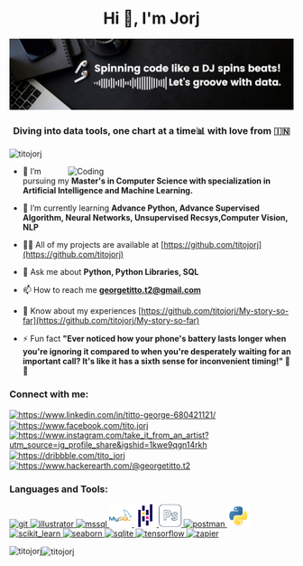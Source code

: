 <h1 align="center">Hi 👋, I'm Jorj</h1>
<div align="center"> <img src = "https://github.com/titojorj/Bruce_Banner/blob/main/Github%20Banner.png"> </div>

<h3 align="center">Diving into data tools, one chart at a time📊 with love from 🇮🇳</h3>
<p align="left"> <img src="https://komarev.com/ghpvc/?username=titojorj&label=Profile%20views&color=0e75b6&style=flat" alt="titojorj" /> </p>

<img align="right" alt="Coding" width="400" src="https://media.giphy.com/media/v1.Y2lkPTc5MGI3NjExdm4xdDhmdzdwZ3I1MHZhdWo4d2ppOTZ4ZTY5YXNyZDIzMjFlenN0biZlcD12MV9pbnRlcm5hbF9naWZfYnlfaWQmY3Q9Zw/FoVzfcqCDSb7zCynOp/giphy.gif">

- 🔭 I’m pursuing my **Master's in Computer Science with specialization in Artificial Intelligence and Machine Learning.**

- 🌱 I’m currently learning **Advance Python, Advance Supervised Algorithm, Neural Networks, Unsupervised Recsys,Computer Vision, NLP**

- 👨‍💻 All of my projects are available at [https://github.com/titojorj](https://github.com/titojorj)

- 💬 Ask me about **Python, Python Libraries, SQL**

- 📫 How to reach me **georgetitto.t2@gmail.com**

- 📄 Know about my experiences [https://github.com/titojorj/My-story-so-far](https://github.com/titojorj/My-story-so-far)

- ⚡ Fun fact **"Ever noticed how your phone's battery lasts longer when you're ignoring it compared to when you're desperately waiting for an important call? It's like it has a sixth sense for inconvenient timing!" 🔋😄**

<h3 align="left">Connect with me:</h3>
<p align="left">
<a href="https://linkedin.com/in/https://www.linkedin.com/in/titto-george-680421121/" target="blank"><img align="center" src="https://raw.githubusercontent.com/rahuldkjain/github-profile-readme-generator/master/src/images/icons/Social/linked-in-alt.svg" alt="https://www.linkedin.com/in/titto-george-680421121/" height="30" width="40" /></a>
<a href="https://fb.com/https://www.facebook.com/tito.jorj" target="blank"><img align="center" src="https://raw.githubusercontent.com/rahuldkjain/github-profile-readme-generator/master/src/images/icons/Social/facebook.svg" alt="https://www.facebook.com/tito.jorj" height="30" width="40" /></a>
<a href="https://instagram.com/https://www.instagram.com/take_it_from_an_artist?utm_source=ig_profile_share&igshid=1kwe9qgn14rkh" target="blank"><img align="center" src="https://raw.githubusercontent.com/rahuldkjain/github-profile-readme-generator/master/src/images/icons/Social/instagram.svg" alt="https://www.instagram.com/take_it_from_an_artist?utm_source=ig_profile_share&igshid=1kwe9qgn14rkh" height="30" width="40" /></a>
<a href="https://dribbble.com/https://dribbble.com/tito_jorj" target="blank"><img align="center" src="https://raw.githubusercontent.com/rahuldkjain/github-profile-readme-generator/master/src/images/icons/Social/dribbble.svg" alt="https://dribbble.com/tito_jorj" height="30" width="40" /></a>
<a href="https://www.hackerearth.com/https://www.hackerearth.com/@georgetitto.t2" target="blank"><img align="center" src="https://raw.githubusercontent.com/rahuldkjain/github-profile-readme-generator/master/src/images/icons/Social/hackerearth.svg" alt="https://www.hackerearth.com/@georgetitto.t2" height="30" width="40" /></a>
</p>

<h3 align="left">Languages and Tools:</h3>
<p align="left"> <a href="https://git-scm.com/" target="_blank" rel="noreferrer"> <img src="https://www.vectorlogo.zone/logos/git-scm/git-scm-icon.svg" alt="git" width="40" height="40"/> </a> <a href="https://www.adobe.com/in/products/illustrator.html" target="_blank" rel="noreferrer"> <img src="https://www.vectorlogo.zone/logos/adobe_illustrator/adobe_illustrator-icon.svg" alt="illustrator" width="40" height="40"/> </a> <a href="https://www.microsoft.com/en-us/sql-server" target="_blank" rel="noreferrer"> <img src="https://www.svgrepo.com/show/303229/microsoft-sql-server-logo.svg" alt="mssql" width="40" height="40"/> </a> <a href="https://www.mysql.com/" target="_blank" rel="noreferrer"> <img src="https://raw.githubusercontent.com/devicons/devicon/master/icons/mysql/mysql-original-wordmark.svg" alt="mysql" width="40" height="40"/> </a> <a href="https://pandas.pydata.org/" target="_blank" rel="noreferrer"> <img src="https://raw.githubusercontent.com/devicons/devicon/2ae2a900d2f041da66e950e4d48052658d850630/icons/pandas/pandas-original.svg" alt="pandas" width="40" height="40"/> </a> <a href="https://www.photoshop.com/en" target="_blank" rel="noreferrer"> <img src="https://raw.githubusercontent.com/devicons/devicon/master/icons/photoshop/photoshop-line.svg" alt="photoshop" width="40" height="40"/> </a> <a href="https://postman.com" target="_blank" rel="noreferrer"> <img src="https://www.vectorlogo.zone/logos/getpostman/getpostman-icon.svg" alt="postman" width="40" height="40"/> </a> <a href="https://www.python.org" target="_blank" rel="noreferrer"> <img src="https://raw.githubusercontent.com/devicons/devicon/master/icons/python/python-original.svg" alt="python" width="40" height="40"/> </a> <a href="https://scikit-learn.org/" target="_blank" rel="noreferrer"> <img src="https://upload.wikimedia.org/wikipedia/commons/0/05/Scikit_learn_logo_small.svg" alt="scikit_learn" width="40" height="40"/> </a> <a href="https://seaborn.pydata.org/" target="_blank" rel="noreferrer"> <img src="https://seaborn.pydata.org/_images/logo-mark-lightbg.svg" alt="seaborn" width="40" height="40"/> </a> <a href="https://www.sqlite.org/" target="_blank" rel="noreferrer"> <img src="https://www.vectorlogo.zone/logos/sqlite/sqlite-icon.svg" alt="sqlite" width="40" height="40"/> </a> <a href="https://www.tensorflow.org" target="_blank" rel="noreferrer"> <img src="https://www.vectorlogo.zone/logos/tensorflow/tensorflow-icon.svg" alt="tensorflow" width="40" height="40"/> </a> <a href="https://zapier.com" target="_blank" rel="noreferrer"> <img src="https://www.vectorlogo.zone/logos/zapier/zapier-icon.svg" alt="zapier" width="40" height="40"/> </a> </p>

<p><img align="left" src="https://github-readme-stats.vercel.app/api/top-langs?username=titojorj&show_icons=true&locale=en&layout=compact" alt="titojorj" /></p>

<p><img align="center" src="https://github-readme-streak-stats.herokuapp.com/?user=titojorj&" alt="titojorj" /></p>
